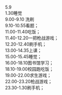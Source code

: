 5.9<br />1.30睡觉<br />9.00-9.10 洗刷<br />9.10-10.55看题；<br />11.00-11.40吃饭；<br />11.40-12.20一把枪战游戏；<br />12.20-12.40刷手机；<br />13.00-14.35上课；<br />15.00-15.45睡觉；<br />16.00-18.10图书馆学习；<br />18.10-19.00校园跑吃饭；<br />19.00-22.00求生游戏；<br />22.00-23.20枪战游戏；<br />23.30-1.30刷手机；



